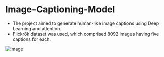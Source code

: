 # Image-Captioning-Model

- The project aimed to generate human-like image captions using Deep Learning and attention.
- Flickr8k dataset was used, which comprised 8092 images having five captions for each.

![image](https://user-images.githubusercontent.com/103813206/182950513-fada3719-dfef-407b-aae0-623212d73c8a.png)

